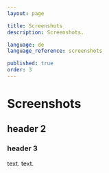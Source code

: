 ```yaml
---
layout: page

title: Screenshots
description: Screenshots.

language: de
language_reference: screenshots

published: true
order: 3
---
```


# Screenshots

## header 2

### header 3

text.
text.